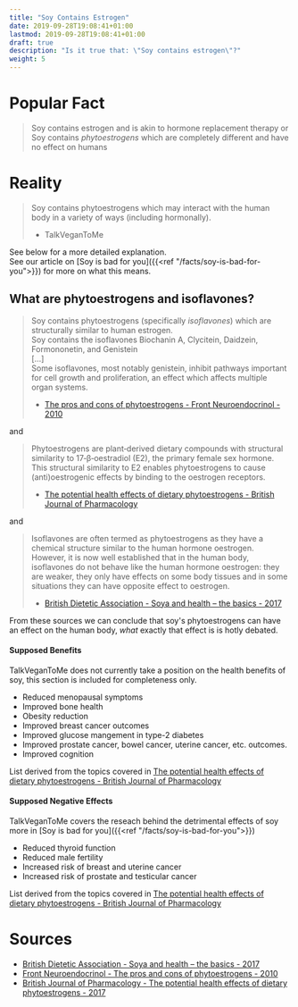 ```yaml
---
title: "Soy Contains Estrogen"
date: 2019-09-28T19:08:41+01:00
lastmod: 2019-09-28T19:08:41+01:00
draft: true
description: "Is it true that: \"Soy contains estrogen\"?"
weight: 5
---
```


# Popular Fact

> Soy contains estrogen and is akin to hormone replacement therapy
or
> Soy contains *phytoestrogens* which are completely different and have no effect on humans

# Reality 

> Soy contains phytoestrogens which may interact with the human body in a variety of ways (including hormonally).   
> - TalkVeganToMe

See below for a more detailed explanation.  
See our article on [Soy is bad for you]({{<ref "/facts/soy-is-bad-for-you">}}) for more on what this means.  

## What are phytoestrogens and isoflavones?
> Soy contains phytoestrogens (specifically *isoflavones*) which are structurally similar to human estrogen.  
> Soy contains the isoflavones Biochanin A, Clycitein, Daidzein, Formononetin, and Genistein  
> [...]  
> Some isoflavones, most notably genistein, inhibit pathways important for cell growth and proliferation, an effect which affects multiple organ systems.  
> - [The pros and cons of phytoestrogens - Front Neuroendocrinol - 2010](https://web.archive.org/web/20190928181945/https://www.ncbi.nlm.nih.gov/pmc/articles/PMC3074428/pdf/nihms271669.pdf)

and

> Phytoestrogens are plant‐derived dietary compounds with structural similarity to 17‐β‐oestradiol (E2), the primary female sex hormone. This structural similarity to E2 enables phytoestrogens to cause (anti)oestrogenic effects by binding to the oestrogen receptors.  
> - [The potential health effects of dietary phytoestrogens - British Journal of Pharmacology](https://web.archive.org/web/20190922065924/https://bpspubs.onlinelibrary.wiley.com/doi/full/10.1111/bph.13622)  

and

> Isoflavones are often termed as phytoestrogens as they have a chemical structure similar to the human hormone oestrogen. However, it is now well established that in the human body, isoflavones do not behave like the human hormone oestrogen: they are weaker, they only have effects on some body tissues and in some situations they can have opposite effect to oestrogen.   
> - [British Dietetic Association - Soya and health – the basics - 2017](https://web.archive.org/web/20190928091728/https://www.bda.uk.com/foodfacts/soya2017.pdf)

From these sources we can conclude that soy's phytoestrogens can have an effect on the human body, *what* exactly that effect is is hotly debated. 

#### Supposed Benefits

TalkVeganToMe does not currently take a position on the health benefits of soy, this section is included for completeness only.

* Reduced menopausal symptoms
* Improved bone health
* Obesity reduction
* Improved breast cancer outcomes
* Improved glucose mangement in type-2 diabetes
* Improved prostate cancer, bowel cancer, uterine cancer, etc. outcomes.
* Improved cognition  

List derived from the topics covered in [The potential health effects of dietary phytoestrogens - British Journal of Pharmacology](https://web.archive.org/web/20190922065924/https://bpspubs.onlinelibrary.wiley.com/doi/full/10.1111/bph.13622)  


#### Supposed Negative Effects

TalkVeganToMe covers the reseach behind the detrimental effects of soy more in [Soy is bad for you]({{<ref "/facts/soy-is-bad-for-you">}})

* Reduced thyroid function
* Reduced male fertility
* Increased risk of breast and uterine cancer
* Increased risk of prostate and testicular cancer  

List derived from the topics covered in [The potential health effects of dietary phytoestrogens - British Journal of Pharmacology](https://web.archive.org/web/20190922065924/https://bpspubs.onlinelibrary.wiley.com/doi/full/10.1111/bph.13622)  

# Sources

 - [British Dietetic Association - Soya and health – the basics - 2017](https://web.archive.org/web/20190928091728/https://www.bda.uk.com/foodfacts/soya2017.pdf)
- [Front Neuroendocrinol - The pros and cons of phytoestrogens - 2010](https://web.archive.org/web/20190928181945/https://www.ncbi.nlm.nih.gov/pmc/articles/PMC3074428/pdf/nihms271669.pdf)
- [British Journal of Pharmacology - The potential health effects of dietary phytoestrogens - 2017](https://web.archive.org/web/20190922065924/https://bpspubs.onlinelibrary.wiley.com/doi/full/10.1111/bph.13622)  